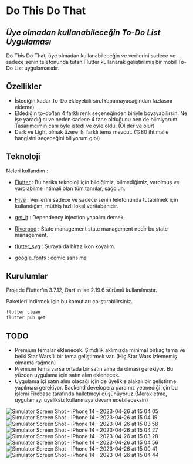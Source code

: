 # Do This Do That
## _Üye olmadan kullanabileceğin To-Do List Uygulaması_


Do This Do That, üye olmadan kullanabileceğin ve verilerini sadece ve sadece
senin telefonunda tutan Flutter kullanarak geliştirilmiş bir mobil To-Do List uygulamasıdır.

## Özellikler

- İstediğin kadar To-Do ekleyebilirsin.(Yapamayacağından fazlasını ekleme) 
- Eklediğin to-do'ları 4 farklı renk seçeneğinden biriyle boyayabilirsin. Ne işe yaradığını ve neden sadece 4 tane olduğunu ben de bilmiyorum. Tasarımcımın canı öyle istedi ve öyle oldu. (Ol der ve olur)
- Dark ve Light olmak üzere iki farklı tema mevcut. (%80 ihtimalle hangisini seçeceğini biliyorum gibi) 


## Teknoloji 

Neleri kullandım :

- [Flutter] : Bu harika teknoloji için bildiğimiz, bilmediğimiz, varolmuş ve varolabilme ihtimali olan tüm tanrılar, sağolun.
- [Hive] : Verilerini sadece ve sadece senin telefonunda tutabilmek için kullandığım, müthiş hızlı lokal veritabanıdır. 
- [get_it] : Dependency injection yapalım dersek. 
- [Riverpod] : State management state management nedir bu state management.
- [flutter_svg] : Şuraya da biraz ikon koyalım.
- [google_fonts] : comic sans ms


   [Flutter]: <https://flutter.dev>
   [Hive]: <https://docs.hivedb.dev/#/>
   [get_it]: <https://pub.dev/packages/get_it>
   [Riverpod]: <https://riverpod.dev>
   [flutter_svg]: <https://pub.dev/packages/flutter_svg>
   [google_fonts]: <https://pub.dev/packages/google_fonts>
  

## Kurulumlar

Projede Flutter'ın 3.7.12, Dart'ın ise 2.19.6 sürümü kullanılmıştır. 

Paketleri indirmek için bu komutları çalıştırabilirsiniz.

```sh
flutter clean
flutter pub get
```


## TODO 
 - Premium temalar eklenecek. Şimdilik aklımızda minimal birkaç tema ve belki Star Wars'lı bir tema geliştirmek var. (Hiç Star Wars izlememiş olmama rağmen)
 - Premium tema varsa ortada bir satın alma da olması gerekiyor. Bu yüzden uygulama için satın alım eklenecek.
 - Uygulama içi satın alım olacağı için de üyelikle alakalı bir geliştirme yapılması gerekiyor. Backend developera paramız yetmediği için bu işlemi Firebase tarafında halletmeyi düşünüyoruz.(Merak etme, uygulamayı üyeliksiz kullanmaya devam edebileceksin)



![Simulator Screen Shot - iPhone 14 - 2023-04-26 at 15 04 05](https://user-images.githubusercontent.com/30154300/234570208-41a68be4-0404-4cfc-81c8-016f1559fb58.png)
![Simulator Screen Shot - iPhone 14 - 2023-04-26 at 15 04 15](https://user-images.githubusercontent.com/30154300/234570213-646f9324-a0f0-450d-9e5a-5cb5e73d5187.png)
![Simulator Screen Shot - iPhone 14 - 2023-04-26 at 15 03 58](https://user-images.githubusercontent.com/30154300/234570215-3dd1812b-3cca-4464-aea8-8229af036e10.png)
![Simulator Screen Shot - iPhone 14 - 2023-04-26 at 15 04 27](https://user-images.githubusercontent.com/30154300/234570218-2d17f797-630e-4537-b42d-337dc40a90c1.png)
![Simulator Screen Shot - iPhone 14 - 2023-04-26 at 15 03 28](https://user-images.githubusercontent.com/30154300/234570220-f3d819cf-ab01-43f3-9a5b-a12caeb54cff.png)
![Simulator Screen Shot - iPhone 14 - 2023-04-26 at 15 04 56](https://user-images.githubusercontent.com/30154300/234570222-8e79aedb-ea45-4c25-be50-129270707a74.png)
![Simulator Screen Shot - iPhone 14 - 2023-04-26 at 15 00 41](https://user-images.githubusercontent.com/30154300/234570224-39b6bec0-782e-4d11-a61f-a62d32d2f36c.png)
![Simulator Screen Shot - iPhone 14 - 2023-04-26 at 15 04 44](https://user-images.githubusercontent.com/30154300/234570226-634eb186-a5ad-43ef-92b8-6ca94c8422a3.png)
